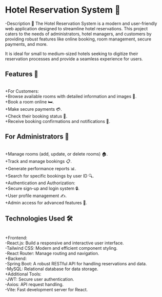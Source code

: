 <h1>Hotel Reservation System 🏨</h1>
-Description 📖
The Hotel Reservation System is a modern and user-friendly web application designed to streamline hotel reservations. This project caters to the needs of administrators, hotel managers, and customers by providing robust features like online booking, room management, secure payments, and more.

It is ideal for small to medium-sized hotels seeking to digitize their reservation processes and provide a seamless experience for users.

<h2>Features 🚀</h2><br/>
+For Customers:<br/>
+Browse available rooms with detailed information and images 📸.<br/>
+Book a room online 🛏️.<br/>
+Make secure payments 💳.<br/>
+Check their booking status 📅.<br/>
+Receive booking confirmations and notifications 📩.<br/>
<h2>For Administrators 👤</h2><br/>
+Manage rooms (add, update, or delete rooms) 🏠.<br/>
+Track and manage bookings 📋.<br/>
+Generate performance reports 📊.<br/>
+Search for specific bookings by user ID 🔍.<br/>
+Authentication and Authorization:<br/>
+Secure sign-up and login system 🔒.<br/>
+User profile management ✍️.<br/>
+Admin access for advanced features 👑.<br/>
<h2>Technologies Used 🛠️</h2><br/>
+Frontend:<br/>
-React.js: Build a responsive and interactive user interface.<br/>
-Tailwind CSS: Modern and efficient component styling.<br/>
-React Router: Manage routing and navigation.<br/>
+Backend:<br/>
-Spring Boot: A robust RESTful API for handling reservations and data.<br/>
-MySQL: Relational database for data storage.<br/>
+Additional Tools:<br/>
-JWT: Secure user authentication.<br/>
-Axios: API request handling.<br/>
-Vite: Fast development server for React.<br/>
